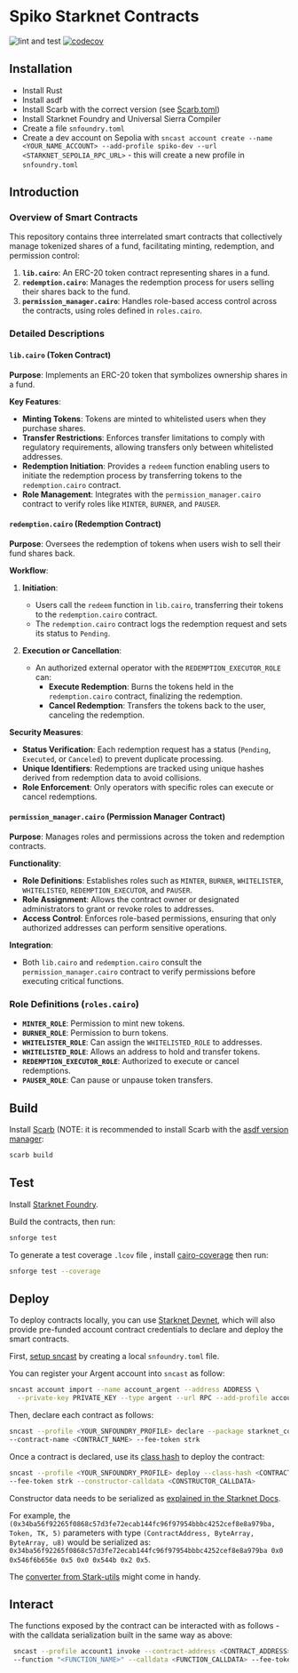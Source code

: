 # Spiko Starknet Contracts

![lint and test](https://github.com/spiko-tech/starknet-contracts/actions/workflows/test.yml/badge.svg)
[![codecov](https://codecov.io/github/spiko-tech/starknet-contracts/graph/badge.svg?token=311N4K6AM3)](https://codecov.io/github/spiko-tech/starknet-contracts)

## Installation

- Install Rust
- Install asdf
- Install Scarb with the correct version (see [Scarb.toml](Scarb.toml))
- Install Starknet Foundry and Universal Sierra Compiler
- Create a file `snfoundry.toml`
- Create a dev account on Sepolia with `sncast account create --name <YOUR_NAME_ACCOUNT> --add-profile spiko-dev --url <STARKNET_SEPOLIA_RPC_URL>` - this will create a new profile in `snfoundry.toml`

## Introduction

### Overview of Smart Contracts

This repository contains three interrelated smart contracts
that collectively manage tokenized shares of a fund,
facilitating minting, redemption, and permission control:

1. **`lib.cairo`**: An ERC-20 token contract representing
   shares in a fund.
2. **`redemption.cairo`**: Manages the redemption process
   for users selling their shares back to the fund.
3. **`permission_manager.cairo`**: Handles role-based access
   control across the contracts, using roles defined in
   `roles.cairo`.

### Detailed Descriptions

#### `lib.cairo` (Token Contract)

**Purpose**: Implements an ERC-20 token that symbolizes
ownership shares in a fund.

**Key Features**:

- **Minting Tokens**: Tokens are minted to whitelisted users
  when they purchase shares.
- **Transfer Restrictions**: Enforces transfer limitations
  to comply with regulatory requirements, allowing transfers
  only between whitelisted addresses.
- **Redemption Initiation**: Provides a `redeem` function
  enabling users to initiate the redemption process by
  transferring tokens to the `redemption.cairo` contract.
- **Role Management**: Integrates with the
  `permission_manager.cairo` contract to verify roles like
  `MINTER`, `BURNER`, and `PAUSER`.

#### `redemption.cairo` (Redemption Contract)

**Purpose**: Oversees the redemption of tokens when users
wish to sell their fund shares back.

**Workflow**:

1. **Initiation**:

   - Users call the `redeem` function in `lib.cairo`,
     transferring their tokens to the `redemption.cairo`
     contract.
   - The `redemption.cairo` contract logs the redemption
     request and sets its status to `Pending`.

2. **Execution or Cancellation**:
   - An authorized external operator with the
     `REDEMPTION_EXECUTOR_ROLE` can:
     - **Execute Redemption**: Burns the tokens held in the
       `redemption.cairo` contract, finalizing the
       redemption.
     - **Cancel Redemption**: Transfers the tokens back to
       the user, canceling the redemption.

**Security Measures**:

- **Status Verification**: Each redemption request has a
  status (`Pending`, `Executed`, or `Canceled`) to prevent
  duplicate processing.
- **Unique Identifiers**: Redemptions are tracked using
  unique hashes derived from redemption data to avoid
  collisions.
- **Role Enforcement**: Only operators with specific roles
  can execute or cancel redemptions.

#### `permission_manager.cairo` (Permission Manager Contract)

**Purpose**: Manages roles and permissions across the token
and redemption contracts.

**Functionality**:

- **Role Definitions**: Establishes roles such as `MINTER`,
  `BURNER`, `WHITELISTER`, `WHITELISTED`,
  `REDEMPTION_EXECUTOR`, and `PAUSER`.
- **Role Assignment**: Allows the contract owner or
  designated administrators to grant or revoke roles to
  addresses.
- **Access Control**: Enforces role-based permissions,
  ensuring that only authorized addresses can perform
  sensitive operations.

**Integration**:

- Both `lib.cairo` and `redemption.cairo` consult the
  `permission_manager.cairo` contract to verify permissions
  before executing critical functions.

### Role Definitions (`roles.cairo`)

- **`MINTER_ROLE`**: Permission to mint new tokens.
- **`BURNER_ROLE`**: Permission to burn tokens.
- **`WHITELISTER_ROLE`**: Can assign the `WHITELISTED_ROLE`
  to addresses.
- **`WHITELISTED_ROLE`**: Allows an address to hold and
  transfer tokens.
- **`REDEMPTION_EXECUTOR_ROLE`**: Authorized to execute or
  cancel redemptions.
- **`PAUSER_ROLE`**: Can pause or unpause token transfers.

## Build

Install [Scarb](https://docs.swmansion.com/scarb/) (NOTE: it is
recommended to install Scarb with the [asdf version
manager](https://asdf-vm.com/):

```bash
scarb build
```

## Test

Install [Starknet
Foundry](https://github.com/foundry-rs/starknet-foundry).

Build the contracts, then run:

```bash
snforge test
```

To generate a test coverage `.lcov` file ,
install [cairo-coverage](https://github.com/software-mansion/cairo-coverage)
then run:

```bash
snforge test --coverage
```

## Deploy

To deploy contracts locally, you can use [Starknet
Devnet](https://0xspaceshard.github.io/starknet-devnet-rs/), which
will also provide pre-funded account contract credentials to declare
and deploy the smart contracts.

First, [setup
sncast](https://foundry-rs.github.io/starknet-foundry/projects/configuration.html#sncast)
by creating a local `snfoundry.toml` file.

You can register your Argent account into `sncast` as follow:

```bash
sncast account import --name account_argent --address ADDRESS \
  --private-key PRIVATE_KEY --type argent --url RPC --add-profile account_argent
```

Then, declare each contract as follows:

```bash
sncast --profile <YOUR_SNFOUNDRY_PROFILE> declare --package starknet_contracts
--contract-name <CONTRACT_NAME> --fee-token strk
```

Once a contract is declared, use its [class
hash](https://docs.starknet.io/quick-start/declare-a-smart-contract/#expected_result)
to deploy the contract:

```bash
sncast --profile <YOUR_SNFOUNDRY_PROFILE> deploy --class-hash <CONTRACT_CLASS_HASH>
--fee-token strk --constructor-calldata <CONSTRUCTOR_CALLDATA>
```

Constructor data needs to be serialized as [explained in the Starknet
Docs](https://docs.starknet.io/architecture-and-concepts/smart-contracts/serialization-of-cairo-types/).

For example, the
`(0x34ba56f92265f0868c57d3fe72ecab144fc96f97954bbbc4252cef8e8a979ba,
Token, TK, 5)` parameters with type `(ContractAddress, ByteArray,
ByteArray, u8)` would be serialized as:
`0x34ba56f92265f0868c57d3fe72ecab144fc96f97954bbbc4252cef8e8a979ba 0x0
0x546f6b656e 0x5 0x0 0x544b 0x2 0x5`.

The [converter from
Stark-utils](https://stark-utils.vercel.app/converter) might come in
handy.

## Interact

The functions exposed by the contract can be interacted with as
follows - with the calldata serialization built in the same way as
above:

```bash
 sncast --profile account1 invoke --contract-address <CONTRACT_ADDRESS>
 --function "<FUNCTION_NAME>" --calldata <FUNCTION_CALLDATA> --fee-token strk
```
